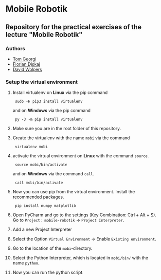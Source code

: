 # Mobile Robotik

## Repository for the practical exercises of the lecture "Mobile Robotik"

### Authors

* [Tom Georgi](https://github.com/TomGeorgi) 
* [Florian Djokaj](https://github.com/Flobolo) 
* [David Wolpers](https://github.com/da721wol)

### Setup the virtual environment

1. Install virtualenv on __Linux__ via the pip command
   
        sudo -H pip3 install virtualenv

   and on __Windows__ via the pip command

        py -3 -m pip install virtualenv

1. Make sure you are in the root folder of this repository.
2. Create the virtualenv with the name `mobi` via the command
        
        virtualenv mobi

3. activate the virtual environment on __Linux__ with the command `source`.

        source mobi/bin/activate

   and on __Windows__ via the command `call`.

        call mobi/bin/activate

4. Now you can use pip from the virtual environment. Install the recommended packages.

        pip install numpy matplotlib

5. Open PyCharm and go to the settings (Key Combination: Ctrl + Alt + S). \
   Go to `Project: mobile-robotik` -> `Project Interpreter`.

6. Add a new Project Interpreter
7. Select the Option `Virtual Environment` -> Enable `Existing environment`.
8.  Go to the location of the `mobi`-directory.
9.  Select the Python Interpreter, which is located in `mobi/bin/` with the name `python`.
10. Now you can run the python script.
